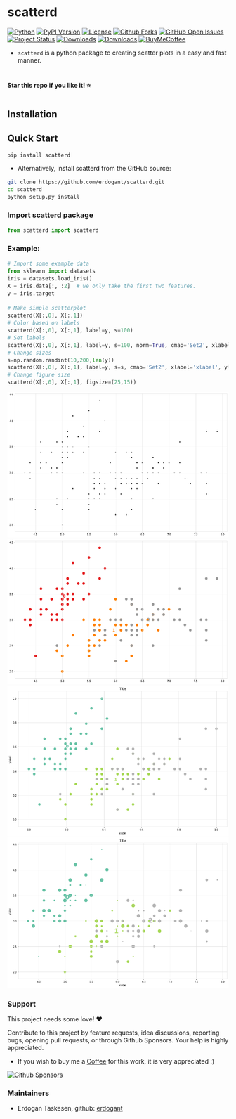 # scatterd

[![Python](https://img.shields.io/pypi/pyversions/scatterd)](https://img.shields.io/pypi/pyversions/scatterd)
[![PyPI Version](https://img.shields.io/pypi/v/scatterd)](https://pypi.org/project/scatterd/)
[![License](https://img.shields.io/badge/license-MIT-green.svg)](https://github.com/erdogant/scatterd/blob/master/LICENSE)
[![Github Forks](https://img.shields.io/github/forks/erdogant/scatterd.svg)](https://github.com/erdogant/scatterd/network)
[![GitHub Open Issues](https://img.shields.io/github/issues/erdogant/scatterd.svg)](https://github.com/erdogant/scatterd/issues)
[![Project Status](http://www.repostatus.org/badges/latest/active.svg)](http://www.repostatus.org/#active)
[![Downloads](https://pepy.tech/badge/scatterd/month)](https://pepy.tech/project/scatterd/month)
[![Downloads](https://pepy.tech/badge/scatterd)](https://pepy.tech/project/scatterd)
[![BuyMeCoffee](https://img.shields.io/badge/buymea-coffee-yellow.svg)](https://www.buymeacoffee.com/erdogant)
<!---[![Coffee](https://img.shields.io/badge/coffee-black-grey.svg)](https://erdogant.github.io/donate/?currency=USD&amount=5)-->

* ``scatterd`` is a python package to creating scatter plots in a easy and fast manner.

# 
**Star this repo if you like it! ⭐️**
#

## Installation

## Quick Start
```
pip install scatterd
```

* Alternatively, install scatterd from the GitHub source:
```bash
git clone https://github.com/erdogant/scatterd.git
cd scatterd
python setup.py install
```  

### Import scatterd package
```python
from scatterd import scatterd
```

### Example:
```python
# Import some example data
from sklearn import datasets
iris = datasets.load_iris()
X = iris.data[:, :2]  # we only take the first two features.
y = iris.target

# Make simple scatterplot
scatterd(X[:,0], X[:,1])
# Color based on labels
scatterd(X[:,0], X[:,1], label=y, s=100)
# Set labels
scatterd(X[:,0], X[:,1], label=y, s=100, norm=True, cmap='Set2', xlabel='xlabel', ylabel='ylabel', title='Title')
# Change sizes
s=np.random.randint(10,200,len(y))
scatterd(X[:,0], X[:,1], label=y, s=s, cmap='Set2', xlabel='xlabel', ylabel='ylabel', title='Title', fontsize=25, figsize=(15,10))
# Change figure size
scatterd(X[:,0], X[:,1], figsize=(25,15))

```
<p align="center">
  <img src="https://github.com/erdogant/scatterd/blob/master/docs/figs/fig1.png" width="600" />
  <img src="https://github.com/erdogant/scatterd/blob/master/docs/figs/fig2.png" width="600" />
  <img src="https://github.com/erdogant/scatterd/blob/master/docs/figs/fig3.png" width="600" />
  <img src="https://github.com/erdogant/scatterd/blob/master/docs/figs/fig4.png" width="600" />
</p>



### Support

This project needs some love! ❤️

Contribute to this project by feature requests, idea discussions, reporting bugs, opening pull requests, or through Github Sponsors. Your help is highly appreciated.

* If you wish to buy me a <a href="https://www.buymeacoffee.com/erdogant">Coffee</a> for this work, it is very appreciated :)

[![Github Sponsors](https://img.shields.io/github/sponsors/erdogant?label=github%20sponsors&logo=github%20sponsors&style=for-the-badge)](https://github.com/sponsors/erdogant)


### Maintainers
* Erdogan Taskesen, github: [erdogant](https://github.com/erdogant)
